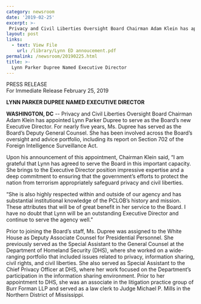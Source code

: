```yaml
---
category: newsroom
date: '2019-02-25'
excerpt: >-
 Privacy and Civil Liberties Oversight Board Chairman Adam Klein has appointed Lynn Parker Dupree to serve as the Board’s new Executive Director.  For nearly five years, Ms. Dupree has served as the Board’s Deputy General Counsel.  She has been involved across the Board’s oversight and advice portfolio, including its report on Section 702 of the Foreign Intelligence Surveillance Act.
layout: post
links:
  - text: View File
    url: /library/Lynn ED annoucement.pdf
permalink: /newsroom/20190225.html
title: >-
  Lynn Parker Dupree Named Executive Director
---
```

PRESS RELEASE  
For Immediate Release
February 25, 2019

**LYNN PARKER DUPREE NAMED EXECUTIVE DIRECTOR**
 
**WASHINGTON, DC** --  Privacy and Civil Liberties Oversight Board Chairman Adam Klein has appointed Lynn Parker Dupree to serve as the Board’s new Executive Director.  For nearly five years, Ms. Dupree has served as the Board’s Deputy General Counsel.  She has been involved across the Board’s oversight and advice portfolio, including its report on Section 702 of the Foreign Intelligence Surveillance Act.

Upon his announcement of this appointment, Chairman Klein said, “I am grateful that Lynn has agreed to serve the Board in this important capacity.  She brings to the Executive Director position impressive expertise and a deep commitment to ensuring that the government’s efforts to protect the nation from terrorism appropriately safeguard privacy and civil liberties.  

“She is also highly respected within and outside of our agency and has substantial institutional knowledge of the PCLOB’s history and mission.  These attributes that will be of great benefit in her service to the Board.  I have no doubt that Lynn will be an outstanding Executive Director and continue to serve the agency well.”

Prior to joining the Board’s staff, Ms. Dupree was assigned to the White House as Deputy Associate Counsel for Presidential Personnel.  She previously served as the Special Assistant to the General Counsel at the Department of Homeland Security (DHS), where she worked on a wide-ranging portfolio that included issues related to privacy, information sharing, civil rights, and civil liberties.  She also served as Special Assistant to the Chief Privacy Officer at DHS, where her work focused on the Department’s participation in the information sharing environment.  Prior to her appointment to DHS, she was an associate in the litigation practice group of Burr Forman LLP and served as a law clerk to Judge Michael P. Mills in the Northern District of Mississippi. 


####
     
